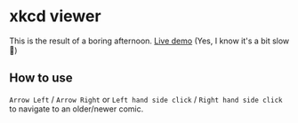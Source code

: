 # xkcd viewer

This is the result of a boring afternoon. [Live demo](https://kraus.rocks/xkcd-viewer/) (Yes, I know it's a bit slow 👀)

## How to use

`Arrow Left` / `Arrow Right` or `Left hand side click` / `Right hand side click` to navigate to an older/newer comic.